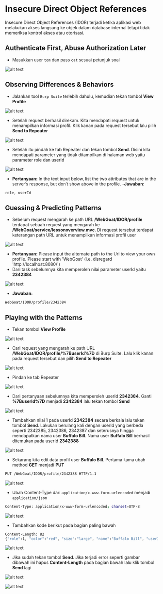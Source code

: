 # Insecure Direct Object References

Insecure Direct Object References (IDOR) terjadi ketika aplikasi web melakukan akses langsung ke objek dalam database internal tetapi tidak memeriksa kontrol akses atau otorisasi.

## Authenticate First, Abuse Authorization Later
- Masukkan user `tom` dan pass `cat` sesuai petunjuk soal

![alt text](https://github.com/rahardian-dwi-saputra/webgoat/blob/main/assets/IDOR/idor%201.JPG)

## Observing Differences & Behaviors
- Jalankan tool `Burp Suite` terlebih dahulu, kemudian tekan tombol **View Profile**

![alt text](https://github.com/rahardian-dwi-saputra/webgoat/blob/main/assets/IDOR/idor%202.JPG)

- Setelah request berhasil direkam. Kita mendapati request untuk menampilkan informasi profil. Klik kanan pada request tersebut lalu pilih **Send to Repeater**

![alt text](https://github.com/rahardian-dwi-saputra/webgoat/blob/main/assets/IDOR/idor%203.JPG)

- Setelah itu pindah ke tab Repeater dan tekan tombol **Send**. Disini kita mendapati parameter yang tidak ditampilkan di halaman web yaitu parameter role dan userId

![alt text](https://github.com/rahardian-dwi-saputra/webgoat/blob/main/assets/IDOR/idor%204.JPG)  

- **Pertanyaan:** In the text input below, list the two attributes that are in the server’s response, but don’t show above in the profile.
-**Jawaban:**
```sh
role, userId
```

## Guessing & Predicting Patterns
- Sebelum request mengarah ke path URL **/WebGoat/IDOR/profile** terdapat sebuah request yang mengarah ke **/WebGoat/service/lessonoverview.mvc**. Di request tersebut terdapat keterangan path URL untuk menampilkan informasi profil user

![alt text](https://github.com/rahardian-dwi-saputra/webgoat/blob/main/assets/IDOR/idor%205.JPG)

- **Pertanyaan:** Please input the alternate path to the Url to view your own profile. Please start with 'WebGoat' (i.e. disregard 'http://localhost:8080/')
- Dari task sebelumnya kita memperoleh nilai parameter userId yaitu **2342384**

![alt text](https://github.com/rahardian-dwi-saputra/webgoat/blob/main/assets/IDOR/idor%206.JPG)

- **Jawaban:**
```sh
WebGoat/IDOR/profile/2342384
``` 

## Playing with the Patterns
- Tekan tombol **View Profile**

![alt text](https://github.com/rahardian-dwi-saputra/webgoat/blob/main/assets/IDOR/idor%207.JPG)

- Cari request yang mengarah ke path URL **/WebGoat/IDOR/profile/%7BuserId%7D** di Burp Suite. Lalu klik kanan pada request tersebut dan pilih **Send to Repeater**

![alt text](https://github.com/rahardian-dwi-saputra/webgoat/blob/main/assets/IDOR/idor%208.JPG)

- Pindah ke tab Repeater

![alt text](https://github.com/rahardian-dwi-saputra/webgoat/blob/main/assets/IDOR/idor%209.JPG)

- Dari pertanyaan sebelumnya kita memperoleh userId **2342384**. Ganti **%7BuserId%7D** menjadi **2342384** lalu tekan tombol **Send**

![alt text](https://github.com/rahardian-dwi-saputra/webgoat/blob/main/assets/IDOR/idor%2010.JPG)

- Tambahkan nilai 1 pada userId **2342384** secara berkala lalu tekan tombol **Send**. Lakukan berulang kali dengan userId yang berbeda seperti 2342385, 2342386, 2342387 dan seterusnya hingga mendapatkan nama user **Buffalo Bill**. Nama user **Buffalo Bill** berhasil ditemukan pada userId **2342388**

![alt text](https://github.com/rahardian-dwi-saputra/webgoat/blob/main/assets/IDOR/idor%2011.JPG)

- Sekarang kita edit data profil user **Buffalo Bill**. Pertama-tama ubah method **GET** menjadi **PUT**
```sh
PUT /WebGoat/IDOR/profile/2342388 HTTP/1.1
```

![alt text](https://github.com/rahardian-dwi-saputra/webgoat/blob/main/assets/IDOR/idor%2012.JPG)

- Ubah Content-Type dari `application/x-www-form-urlencoded` menjadi `application/json`
```sh
Content-Type: application/x-www-form-urlencoded; charset=UTF-8
```

![alt text](https://github.com/rahardian-dwi-saputra/webgoat/blob/main/assets/IDOR/idor%2013.JPG)

- Tambahkan kode berikut pada bagian paling bawah
```sh
Content-Length: 82
{"role":1, "color":"red", "size":"large", "name":"Buffalo Bill", "userId":2342388}
```

![alt text](https://github.com/rahardian-dwi-saputra/webgoat/blob/main/assets/IDOR/idor%2014.JPG)

- Jika sudah tekan tombol **Send**. Jika terjadi error seperti gambar dibawah ini hapus **Content-Length** pada bagian bawah lalu klik tombol **Send** lagi

![alt text](https://github.com/rahardian-dwi-saputra/webgoat/blob/main/assets/IDOR/idor%2015.JPG)

![alt text](https://github.com/rahardian-dwi-saputra/webgoat/blob/main/assets/IDOR/idor%2016.JPG)